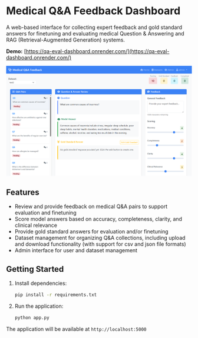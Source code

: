# Medical Q&A Feedback Dashboard

A web-based interface for collecting expert feedback and gold standard answers for finetuning and evaluating medical Question & Answering and RAG (Retrieval-Augmented Generation) systems.

**Demo:** [https://qa-eval-dashboard.onrender.com/](https://qa-eval-dashboard.onrender.com/)

![Medical Q&A Feedback Interface](screenshot.PNG)

## Features

- Review and provide feedback on medical Q&A pairs to support evaluation and finetuning
- Score model answers based on accuracy, completeness, clarity, and clinical relevance
- Provide gold standard answers for evaluation and/or finetuning
- Dataset management for organizing Q&A collections, including upload and download functionality (with support for csv and json file formats)
- Admin interface for user and dataset management

## Getting Started

1. Install dependencies:
   ```bash
   pip install -r requirements.txt
   ```

2. Run the application:
   ```bash
   python app.py
   ```

The application will be available at `http://localhost:5000`
